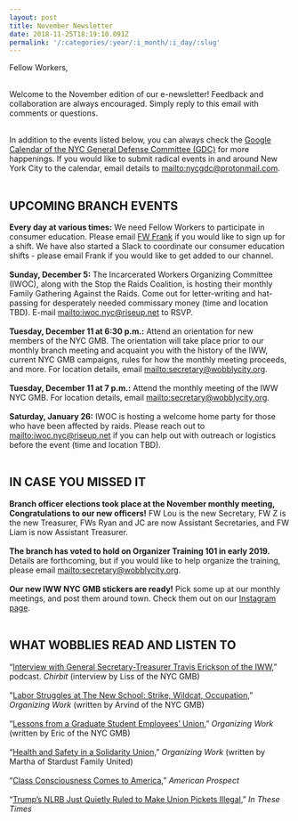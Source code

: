 ```yaml
---
layout: post
title: November Newsletter
date: 2018-11-25T18:19:10.091Z
permalink: '/:categories/:year/:i_month/:i_day/:slug'
---
```

Fellow Workers,<br><br>

Welcome  to the November edition of our e-newsletter! Feedback and collaboration  are always encouraged. Simply reply to this email with comments or questions.<br><br>

In addition to the events listed below, you can always check the [Google Calendar of the NYC General Defense Committee (GDC)](https://calendar.google.com/calendar/embed?src=nycgdc%40protonmail.com&ctz=America/New_York) for more happenings. If you would like to submit radical events in and around New York City to the calendar, email details to <mailto:nycgdc@protonmail.com>.<br><br>

## UPCOMING BRANCH EVENTS

**Every day at various times:** We need Fellow Workers to participate in consumer education. Please email [FW Frank](mailto:secretary@wobblycity.org) if you would like to sign up for a shift. We have also started a Slack to coordinate our consumer education shifts - please email Frank if you would like to get added to our channel.
<br><br>
**Sunday, December 5:** The Incarcerated  Workers Organizing Committee (IWOC), along with the Stop the Raids Coalition,  is hosting their monthly Family Gathering Against the Raids. Come out for letter-writing and hat-passing for desperately needed commissary money (time and location TBD). E-mail <mailto:iwoc.nyc@riseup.net> to RSVP.
<br><br>
**Tuesday, December 11 at 6:30 p.m.:** Attend  an orientation for new members of the NYC GMB. The orientation will take place prior to our monthly branch meeting and acquaint you with the  history of the IWW, current NYC GMB campaigns, rules for how the  monthly meeting proceeds, and more. For location details, email <mailto:secretary@wobblycity.org>.
<br><br>
**Tuesday, December 11 at 7 p.m.:** Attend the monthly meeting of the IWW NYC GMB. For location details, email <mailto:secretary@wobblycity.org>.
<br><br>
**Saturday, January 26:** IWOC is hosting a welcome home party for those who have been affected by raids. Please reach out to <mailto:iwoc.nyc@riseup.net> if you can help out with outreach or logistics before the event (time and location TBD).
<br><br>

## IN CASE YOU MISSED IT

**Branch officer elections took place at the November monthly meeting, Congratulations to our new officers!** FW Lou is the new Secretary, FW Z is the new Treasurer, FWs Ryan and JC are now Assistant Secretaries, and FW Liam is now Assistant Treasurer.
<br><br>
**The branch has voted to hold on Organizer Training 101 in early 2019.** Details are forthcoming, but if you would like to help organize the training, please email <mailto:secretary@wobblycity.org>.
<br><br>
**Our new IWW NYC GMB stickers are ready!** Pick some up at our monthly meetings, and post them around town. Check them out on our [Instagram page](https://www.instagram.com/iwwnyc/).
<br><br>

## WHAT WOBBLIES READ AND LISTEN TO

“[Interview with General Secretary-Treasurer Travis Erickson of the IWW](https://chirb.it/n45nNG),” podcast. _Chirbit_ (interview by Liss of the NYC GMB)
<br><br>
"[Labor Struggles at The New School: Strike, Wildcat, Occupation](http://organizing.work/2018/09/labor-struggles-at-the-new-school-strike-wildcat-occupation/),” _Organizing Work_ (written by Arvind of the NYC GMB)
<br><br>
“[Lessons from a Graduate Student Employees’ Union](http://organizing.work/2018/10/lessons-from-a-graduate-student-employees-union/),” _Organizing Work_ (written by Eric of the NYC GMB)
<br><br>
“[Health and Safety in a Solidarity Union,](http://organizing.work/2018/10/health-and-safety-in-a-solidarity-union/)” _Organizing Work_ (written by Martha of Stardust Family United)
<br><br>
“[Class Consciousness Comes to America](http://prospect.org/article/class-consciousness-comes-america),” _American Prospect_
<br><br>
“[Trump’s NLRB Just Quietly Ruled to Make Union Pickets Illegal](http://inthesetimes.com/working/entry/21530/trump_nlrb_union_pickets_illegal_labor_joint_employer),” _In These Times_
